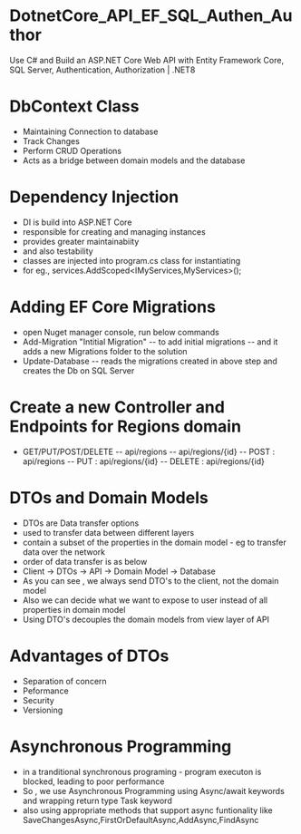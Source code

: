 # DotnetCore_API_EF_SQL_Authen_Author
Use C# and Build an ASP.NET Core Web API with Entity Framework Core, SQL Server, Authentication, Authorization | .NET8

# DbContext Class
- Maintaining Connection to database
- Track Changes
- Perform CRUD Operations
- Acts as a bridge between domain models and the database

# Dependency Injection
- DI is build into ASP.NET Core
- responsible for creating and managing instances
- provides greater maintainabiity
- and also testability
- classes are injected into program.cs class for instantiating
- for eg., services.AddScoped<IMyServices,MyServices>();

# Adding EF Core Migrations
- open Nuget manager console, run below commands
- Add-Migration "Intitial Migration" -- to add initial migrations -- and it adds a new Migrations folder to the solution
- Update-Database -- reads the migrations created in above step and creates the Db on SQL Server

# Create a new Controller and Endpoints for Regions domain
- GET/PUT/POST/DELETE
-- api/regions
-- api/regions/{id}
-- POST : api/regions
-- PUT : api/regions/{id}
-- DELETE : api/regions/{id}

# DTOs and Domain Models
- DTOs are Data transfer options
- used to transfer data between different layers
- contain a subset of the properties in the domain model - eg to transfer data over the network
- order of data transfer is as below
- Client -> DTOs -> API -> Domain Model -> Database
- As you can see , we always send DTO's to the client, not the domain model
- Also we can decide what we want to expose to user instead of all properties in domain model
- Using DTO's decouples the domain models from view layer of API

# Advantages of DTOs
- Separation of concern
- Peformance
- Security
- Versioning

# Asynchronous Programming
- in a tranditional synchronous programing - program executon is blocked, leading to poor performance
- So , we use Asynchronous Programming using Async/await keywords and wrapping return type Task keyword
- also using appropriate methods that support async funtionality like SaveChangesAsync,FirstOrDefaultAsync,AddAsync,FindAsync


